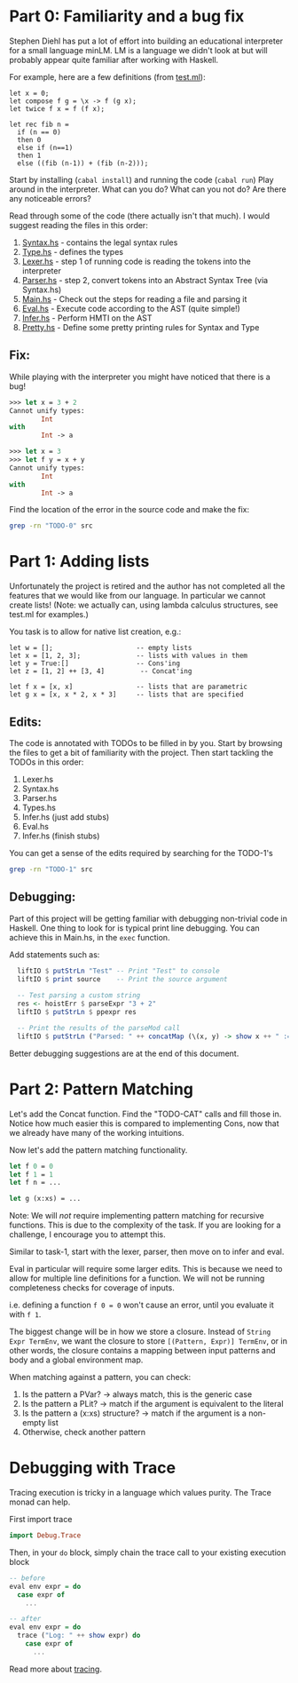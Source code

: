 # Part 0: Familiarity and a bug fix

Stephen Diehl has put a lot of effort into building an educational interpreter
for a small language minLM. LM is a language we didn't look at but will probably
appear quite familiar after working with Haskell.

For example, here are a few definitions (from [test.ml](test.ml)):

```lm
let x = 0;
let compose f g = \x -> f (g x);
let twice f x = f (f x);

let rec fib n = 
  if (n == 0) 
  then 0
  else if (n==1) 
  then 1
  else ((fib (n-1)) + (fib (n-2)));
```

Start by installing (`cabal install`) and running the code (`cabal run`) 
Play around in the interpreter.
What can you do? What can you not do? Are there any noticeable errors?

Read through some of the code (there actually isn't that much).
I would suggest reading the files in this order:

1. [Syntax.hs](src/Syntax.hs) - contains the legal syntax rules
2. [Type.hs](src/Type.hs) - defines the types
3. [Lexer.hs](src/Lexer.hs) - step 1 of running code is reading the tokens into the interpreter
4. [Parser.hs](src/Parser.hs) - step 2, convert tokens into an Abstract Syntax Tree (via Syntax.hs)
5. [Main.hs](src/Main.hs) - Check out the steps for reading a file and parsing it
6. [Eval.hs](src/Eval.hs) - Execute code according to the AST (quite simple!)
7. [Infer.hs](src/Infer.hs) - Perform HMTI on the AST
8. [Pretty.hs](src/Pretty.hs) - Define some pretty printing rules for Syntax and Type

## Fix:

While playing with the interpreter you might have noticed that there is a bug!

```ml
>>> let x = 3 + 2
Cannot unify types: 
        Int
with 
        Int -> a
```

```ml
>>> let x = 3
>>> let f y = x + y
Cannot unify types: 
        Int
with 
        Int -> a
```

Find the location of the error in the source code and make the fix:

```sh
grep -rn "TODO-0" src
```

# Part 1: Adding lists

Unfortunately the project is retired and the author has not completed all the features
that we would like from our language. In particular we cannot create lists! 
(Note: we actually can, using lambda calculus structures, see test.ml for examples.)

You task is to allow for native list creation, e.g.:

```lm
let w = [];                     -- empty lists
let x = [1, 2, 3];              -- lists with values in them
let y = True:[]                 -- Cons'ing 
let z = [1, 2] ++ [3, 4]         -- Concat'ing

let f x = [x, x]                -- lists that are parametric
let g x = [x, x * 2, x * 3]     -- lists that are specified
```

## Edits:

The code is annotated with TODOs to be filled in by you. 
Start by browsing the files to get a bit of familiarity with the project.
Then start tackling the TODOs in this order:
1. Lexer.hs
2. Syntax.hs
3. Parser.hs
4. Types.hs
5. Infer.hs (just add stubs)
6. Eval.hs
7. Infer.hs (finish stubs)

You can get a sense of the edits required by searching for the TODO-1's 
```sh
grep -rn "TODO-1" src
```

## Debugging:

Part of this project will be getting familiar with debugging non-trivial code in Haskell.
One thing to look for is typical print line debugging.
You can achieve this in Main.hs, in the `exec` function.

Add statements such as:

```haskell
  liftIO $ putStrLn "Test" -- Print "Test" to console
  liftIO $ print source    -- Print the source argument
  
  -- Test parsing a custom string
  res <- hoistErr $ parseExpr "3 + 2"
  liftIO $ putStrLn $ ppexpr res

  -- Print the results of the parseMod call
  liftIO $ putStrLn ("Parsed: " ++ concatMap (\(x, y) -> show x ++ " := " ++ ppexpr y ++ "\n") mod)
```

Better debugging suggestions are at the end of this document.

# Part 2: Pattern Matching

Let's add the Concat function. Find the "TODO-CAT" calls and fill those in. 
Notice how much easier this is compared to implementing Cons, now that we already
have many of the working intuitions.

Now let's add the pattern matching functionality.

```ml
let f 0 = 0
let f 1 = 1
let f n = ...

let g (x:xs) = ...
```

Note: We will _not_ require implementing pattern matching for recursive functions.
This is due to the complexity of the task. If you are looking for a challenge,
I encourage you to attempt this.

Similar to task-1, start with the lexer, parser, then move on to infer and eval.

Eval in particular will require some larger edits. This is because we need to allow
for multiple line definitions for a function. We will not be running completeness
checks for coverage of inputs.

i.e. defining a function `f 0 = 0` won't cause an error, until you evaluate it with `f 1`.

The biggest change will be in how we store a closure. Instead of `String Expr TermEnv`, 
we want the closure to store `[(Pattern, Expr)] TermEnv`, or in other words,
the closure contains a mapping between input patterns and body and a global environment map.

When matching against a pattern, you can check:
1. Is the pattern a PVar? -> always match, this is the generic case
2. Is the pattern a PLit? -> match if the argument is equivalent to the literal
3. Is the pattern a (x:xs) structure? -> match if the argument is a non-empty list
4. Otherwise, check another pattern


# Debugging with Trace

Tracing execution is tricky in a language which values purity.
The Trace monad can help.

First import trace
```hs
import Debug.Trace
```

Then, in your `do` block, simply chain the trace call to your existing execution block

```hs
-- before
eval env expr = do
  case expr of
    ...

-- after
eval env expr = do
  trace ("Log: " ++ show expr) do
    case expr of
      ...
```

Read more about [tracing](https://hackage.haskell.org/package/base-4.19.1.0/docs/Debug-Trace.html).
